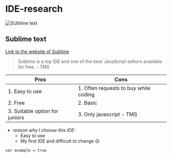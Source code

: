 # IDE-research


![SUblime text](https://static.techspot.com/images2/downloads/topdownload/2017/09/C9LqjoBXYAE-P6k.png)

## Sublime text

[Link to the website of Sublime ](https://www.sublimetext.com/)

> Sublime is a top IDE and one of the best JavaScript editors available for free. - TMS

| Pros  | Cons |
| ------------- | ------------- |
| 1. Easy to use | 1. Often requests to buy while coding |
| 2. Free  | 2. Basic |
| 3. Suitable option for juniors  |  3. Only javascript - TMS|


* _reason why I choose this IDE:_
  - Easy to use
  - My first IDE and difficult to change :unamused:

`var example = true`
